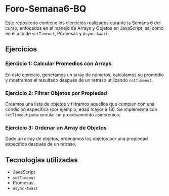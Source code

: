 # Foro-Semana6-BQ

Este repositorio contiene los ejercicios realizados durante la Semana 6 del curso, enfocados en el manejo de Arrays y Objetos en JavaScript, así como en el uso de `setTimeout`, Promesas y `Async-Await`.

## Ejercicios

### Ejercicio 1: Calcular Promedios con Arrays
En este ejercicio, generamos un array de números, calculamos su promedio y mostramos el resultado después de un retraso utilizando `setTimeout`.

### Ejercicio 2: Filtrar Objetos por Propiedad
Creamos una lista de objetos y filtramos aquellos que cumplen con una condición específica (por ejemplo, edad mayor a 18). Se implementa con `setTimeout` para simular un procesamiento asincrónico.

### Ejercicio 3: Ordenar un Array de Objetos
Dado un array de objetos, ordenamos los objetos por una propiedad específica después de un retraso.

## Tecnologías utilizadas
- JavaScript
- `setTimeout`
- Promesas
- `Async-Await`

